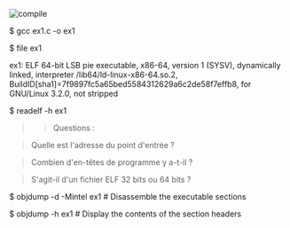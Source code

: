![compile](https://github.com/user-attachments/assets/cdc72021-62f7-46e4-9be9-049edfe51f29)

$ gcc ex1.c -o ex1

$ file ex1 

ex1: ELF 64-bit LSB pie executable, x86-64, version 1 (SYSV), dynamically linked, interpreter /lib64/ld-linux-x86-64.so.2, BuildID[sha1]=7f9897fc5a65bed5584312629a6c2de58f7effb8, for GNU/Linux 3.2.0, not stripped

$ readelf -h ex1

>> Questions :

>Quelle est l'adresse du point d'entrée ?

>Combien d'en-têtes de programme y a-t-il ?

>S'agit-il d'un fichier ELF 32 bits ou 64 bits ?

$ objdump -d -Mintel ex1  # Disassemble the executable sections

$ objdump -h ex1  # Display the contents of the section headers
